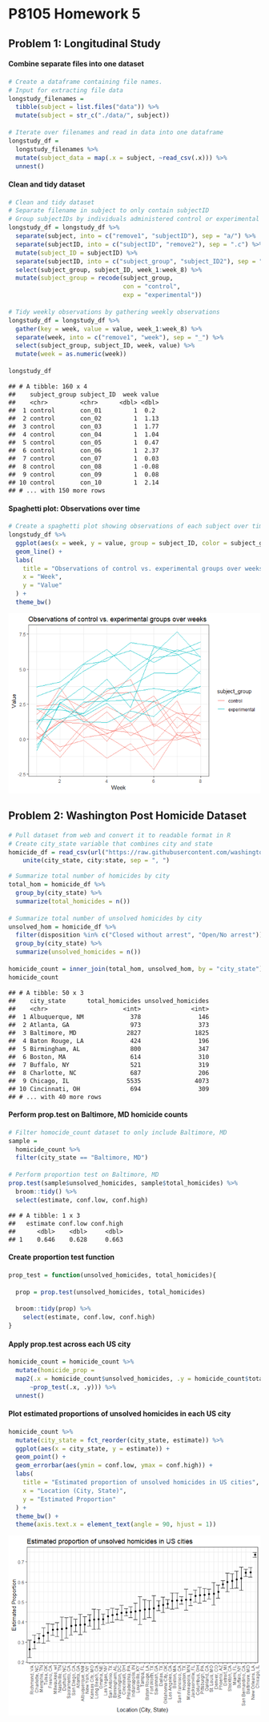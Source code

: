 P8105 Homework 5
================

Problem 1: Longitudinal Study
-----------------------------

#### Combine separate files into one dataset

``` r
# Create a dataframe containing file names.
# Input for extracting file data
longstudy_filenames = 
  tibble(subject = list.files("data")) %>% 
  mutate(subject = str_c("./data/", subject))

# Iterate over filenames and read in data into one dataframe
longstudy_df = 
  longstudy_filenames %>% 
  mutate(subject_data = map(.x = subject, ~read_csv(.x))) %>% 
  unnest()
```

#### Clean and tidy dataset

``` r
# Clean and tidy dataset
# Separate filename in subject to only contain subjectID
# Group subjectIDs by individuals administered control or experimental arm
longstudy_df = longstudy_df %>% 
  separate(subject, into = c("remove1", "subjectID"), sep = "a/") %>% 
  separate(subjectID, into = c("subjectID", "remove2"), sep = ".c") %>%
  mutate(subject_ID = subjectID) %>% 
  separate(subjectID, into = c("subject_group", "subject_ID2"), sep = "_") %>% 
  select(subject_group, subject_ID, week_1:week_8) %>% 
  mutate(subject_group = recode(subject_group, 
                                con = "control", 
                                exp = "experimental"))

# Tidy weekly observations by gathering weekly observations
longstudy_df = longstudy_df %>% 
  gather(key = week, value = value, week_1:week_8) %>% 
  separate(week, into = c("remove1", "week"), sep = "_") %>% 
  select(subject_group, subject_ID, week, value) %>% 
  mutate(week = as.numeric(week))
  
longstudy_df
```

    ## # A tibble: 160 x 4
    ##    subject_group subject_ID  week value
    ##    <chr>         <chr>      <dbl> <dbl>
    ##  1 control       con_01         1  0.2 
    ##  2 control       con_02         1  1.13
    ##  3 control       con_03         1  1.77
    ##  4 control       con_04         1  1.04
    ##  5 control       con_05         1  0.47
    ##  6 control       con_06         1  2.37
    ##  7 control       con_07         1  0.03
    ##  8 control       con_08         1 -0.08
    ##  9 control       con_09         1  0.08
    ## 10 control       con_10         1  2.14
    ## # ... with 150 more rows

#### Spaghetti plot: Observations over time

``` r
# Create a spaghetti plot showing observations of each subject over time
longstudy_df %>% 
  ggplot(aes(x = week, y = value, group = subject_ID, color = subject_group)) + 
  geom_line() + 
  labs(
    title = "Observations of control vs. experimental groups over weeks", 
    x = "Week", 
    y = "Value"
  ) + 
  theme_bw()
```

![](p8105_hw5_azz2107_files/figure-markdown_github/plot1-1.png)

Problem 2: Washington Post Homicide Dataset
-------------------------------------------

``` r
# Pull dataset from web and convert it to readable format in R
# Create city_state variable that combines city and state
homicide_df = read_csv(url("https://raw.githubusercontent.com/washingtonpost/data-homicides/master/homicide-data.csv")) %>% 
    unite(city_state, city:state, sep = ", ") 
```

``` r
# Summarize total number of homicides by city
total_hom = homicide_df %>% 
  group_by(city_state) %>% 
  summarize(total_homicides = n())

# Summarize total number of unsolved homicides by city
unsolved_hom = homicide_df %>% 
  filter(disposition %in% c("Closed without arrest", "Open/No arrest")) %>% 
  group_by(city_state) %>% 
  summarize(unsolved_homicides = n())

homicide_count = inner_join(total_hom, unsolved_hom, by = "city_state")
homicide_count
```

    ## # A tibble: 50 x 3
    ##    city_state      total_homicides unsolved_homicides
    ##    <chr>                     <int>              <int>
    ##  1 Albuquerque, NM             378                146
    ##  2 Atlanta, GA                 973                373
    ##  3 Baltimore, MD              2827               1825
    ##  4 Baton Rouge, LA             424                196
    ##  5 Birmingham, AL              800                347
    ##  6 Boston, MA                  614                310
    ##  7 Buffalo, NY                 521                319
    ##  8 Charlotte, NC               687                206
    ##  9 Chicago, IL                5535               4073
    ## 10 Cincinnati, OH              694                309
    ## # ... with 40 more rows

#### Perform prop.test on Baltimore, MD homicide counts

``` r
# Filter homocide_count dataset to only include Baltimore, MD
sample = 
  homicide_count %>% 
  filter(city_state == "Baltimore, MD")

# Perform proportion test on Baltimore, MD
prop.test(sample$unsolved_homicides, sample$total_homicides) %>% 
  broom::tidy() %>% 
  select(estimate, conf.low, conf.high)
```

    ## # A tibble: 1 x 3
    ##   estimate conf.low conf.high
    ##      <dbl>    <dbl>     <dbl>
    ## 1    0.646    0.628     0.663

#### Create proportion test function

``` r
prop_test = function(unsolved_homicides, total_homicides){
  
  prop = prop.test(unsolved_homicides, total_homicides)
  
  broom::tidy(prop) %>% 
    select(estimate, conf.low, conf.high)
}
```

#### Apply prop.test across each US city

``` r
homicide_count = homicide_count %>% 
  mutate(homicide_prop = 
  map2(.x = homicide_count$unsolved_homicides, .y = homicide_count$total_homicides, 
      ~prop_test(.x, .y))) %>% 
  unnest()
```

#### Plot estimated proportions of unsolved homicides in each US city

``` r
homicide_count %>% 
  mutate(city_state = fct_reorder(city_state, estimate)) %>% 
  ggplot(aes(x = city_state, y = estimate)) + 
  geom_point() + 
  geom_errorbar(aes(ymin = conf.low, ymax = conf.high)) + 
  labs(
    title = "Estimated proportion of unsolved homicides in US cities",
    x = "Location (City, State)",
    y = "Estimated Proportion"
  ) + 
  theme_bw() + 
  theme(axis.text.x = element_text(angle = 90, hjust = 1))
```

![](p8105_hw5_azz2107_files/figure-markdown_github/unnamed-chunk-4-1.png)
